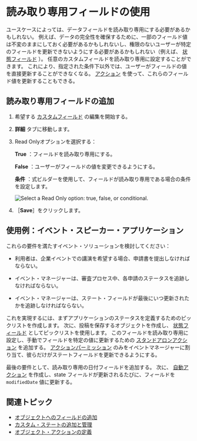 # 読み取り専用フィールドの使用

ユースケースによっては、データフィールドを読み取り専用にする必要があるかもしれない。 例えば、データの完全性を確保するために、一部のフィールド値は不変のままにしておく必要があるかもしれないし、権限のないユーザーが特定のフィールドを更新できないようにする必要があるかもしれない（例えば、 [状態フィールド](./adding-and-managing-custom-states.md) ）。 任意のカスタムフィールドを読み取り専用に設定することができます。 これにより、指定された条件下以外では、ユーザーがフィールドの値を直接更新することができなくなる。 [アクション](../actions.md) を使って、これらのフィールド値を更新することもできる。

## 読み取り専用フィールドの追加

1. 希望する [カスタムフィールド](./adding-fields-to-objects.md) の編集を開始する。

1. **詳細** タブに移動します。

1. Read Onlyオプションを選択する：

   **True** ：フィールドを読み取り専用にする。

   **False** ：ユーザーがフィールドの値を変更できるようにする。

   **条件** ：式ビルダーを使用して、フィールドが読み取り専用である場合の条件を設定します。

   ![Select a Read Only option: true, false, or conditional.](./using-read-only-fields/images/01.png)

1. ［**Save**］をクリックします。

## 使用例：イベント・スピーカー・アプリケーション

これらの要件を満たすイベント・ソリューションを検討してください：

* 利用者は、企業イベントでの講演を希望する場合、申請書を提出しなければならない。

* イベント・マネージャーは、審査プロセス中、各申請のステータスを追跡しなければならない。

* イベント・マネージャーは、ステート・フィールドが最後にいつ更新されたかを追跡しなければならない。

これを実現するには、まずアプリケーションのステータスを定義するためのピックリストを作成します。 次に、投稿を保存するオブジェクトを作成し、 [状態フィールド](./adding-and-managing-custom-states.md) としてピックリストを使用します。 このフィールドを読み取り専用に設定し、手動でフィールドを特定の値に更新するための [スタンドアロンアクション](../actions/using-manual-actions.md) を追加する。 [アクションパーミッション](../actions/using-manual-actions.md#action-permissions) のみをイベントマネージャーに割り当て、彼らだけがステートフィールドを更新できるようにする。

最後の要件として、読み取り専用の日付フィールドを追加する。 次に、 [自動アクション](../actions/defining-object-actions.md) を作成し、state フィールドが更新されるたびに、フィールドを `modifiedDate` 値に更新する。

## 関連トピック

* [オブジェクトへのフィールドの追加](./adding-fields-to-objects.md) 
* [カスタム・ステートの追加と管理](./adding-and-managing-custom-states.md)
* [オブジェクト・アクションの定義](../actions/defining-object-actions.md) 
